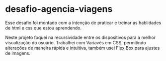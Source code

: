 # desafio-agencia-viagens
 Esse desafio foi montado com a intenção de praticar e treinar as hablidades de html e css que estou aprendendo.

 Neste projeto foquei na recursividade entre os dispositivos para a melhor visualização do usuário. Trabalhei com Variavés em CSS, permitindo alterações de maneira rápida e intuitiva, também usei Flex Box para ajustes de imagens.
